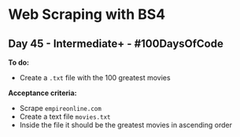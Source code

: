 # Web Scraping with BS4
## Day 45 - Intermediate+ - \#100DaysOfCode

**To do:**
* Create a `.txt` file with the 100 greatest movies

**Acceptance criteria:**
* Scrape `empireonline.com`
* Create a text file `movies.txt`
* Inside the file it should be the greatest movies in ascending order
